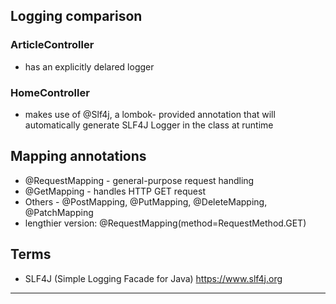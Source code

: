 ## Logging comparison

### ArticleController
- has an explicitly delared logger

### HomeController
- makes use of @Slf4j, a lombok- provided annotation that will automatically generate SLF4J Logger in the class at runtime

## Mapping annotations
- @RequestMapping - general-purpose request handling
- @GetMapping - handles HTTP GET request
- Others - @PostMapping, @PutMapping, @DeleteMapping, @PatchMapping
- lengthier version: @RequestMapping(method=RequestMethod.GET)

## Terms
- SLF4J (Simple Logging Facade for Java) https://www.slf4j.org

***
